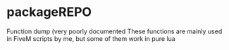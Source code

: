 # packageREPO
Function dump (very poorly documented
These functions are mainly used in FiveM scripts by me, but some of them work in pure lua